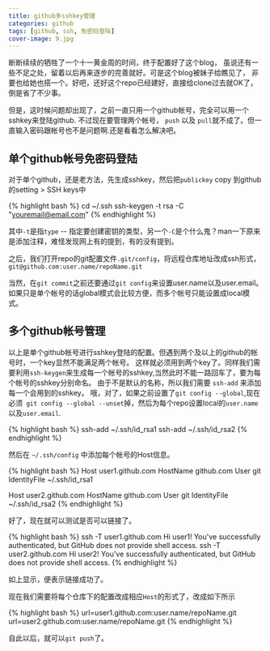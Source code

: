 ```yaml
---
title: github多sshkey管理
categories: github
tags: [github, ssh, 免密码登陆]
cover-image: 9.jpg
---
```


<p>
断断续续的牺牲了一个十一黄金周的时间，终于配置好了这个blog，
虽说还有一些不足之处，留着以后再来逐步的完善就好。可是这个blog被妹子给瞧见了，
非要也给她也搭一个。好吧，还好这个repo已经建好，直接给clone过去就OK了，倒是省了不少事。
</p>

<p>
但是，这时候问题却出现了，之前一直只用一个github帐号，完全可以用一个sshkey来登陆github.
不过现在要管理两个帐号， <code>push</code> 以及 <code>pull</code>就不成了。但一直输入密码跟帐号也不是问题啊.还是看看怎么解决吧。
</p>

## 单个github帐号免密码登陆 ##

对于单个github，还是老方法，先生成sshkey，然后把`publickey` copy 到github的setting > SSH keys中

{% highlight bash %}
cd ~/.ssh
ssh-keygen -t rsa -C "youremail@email.com"
{% endhighlight %}

其中`-t`是指`type` -- 指定要创建密钥的类型，另一个`-C`是个什么鬼？man一下原来是添加注释，难怪发现网上有的提到，有的没有提到。

之后，我们打开repo的git配置文件`.git/config`，将远程仓库地址改成ssh形式，`git@github.com:user.name/repoName.git`

当然，在`git commit`之前还要通过`git config`来设置user.name以及user.email。如果只是单个帐号的话global模式会比较方便，而多个帐号只能设置成local模式。

## 多个github帐号管理 ##

<p>
以上是单个github帐号进行sshkey登陆的配置。但遇到两个及以上的github的帐号时，一个key显然不能满足两个帐号。
这样就必须用到两个key了。同样我们需要利用<code>ssh-keygen</code>来生成每一个帐号的sshkey,当然此时不能一路回车了，要为每个帐号的sshkey分别命名。
由于不是默认的名称，所以我们需要 <code>ssh-add</code> 来添加每一个会用到的sshkey。
哦，对了，如果之前设置了<code>git config --global</code>,现在必须<code> git config --global --unset</code>掉，然后为每个repo设置local的<code>user.name</code>以及<code>user.email</code>.
</p>

{% highlight bash %}
ssh-add ~/.ssh/id_rsa1
ssh-add ~/.ssh/id_rsa2
{% endhighlight %}

然后在 <code>~/.ssh/config</code> 中添加每个帐号的Host信息。

{% highlight bash %}
Host user1.github.com
HostName github.com
User git
IdentityFile ~/.ssh/id_rsa1

Host user2.github.com
HostName github.com
User git
IdentityFile ~/.ssh/id_rsa2
{% endhighlight %}

好了，现在就可以测试是否可以链接了。

{% highlight bash %}
ssh -T user1.github.com
Hi user1! You've successfully authenticated, but GitHub does not provide shell access.
ssh -T user2.github.com
Hi user2! You've successfully authenticated, but GitHub does not provide shell access.
{% endhighlight %}

如上显示，便表示链接成功了。

现在我们需要将每个仓库下的配置改成相应`Host`的形式了，改成如下所示

{% highlight bash %}
url=user1.github.com:user.name/repoName.git
url=user2.github.com:user.name/repoName.git
{% endhighlight %}

自此以后，就可以`git push`了。
